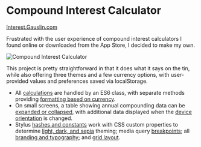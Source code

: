 # Compound Interest Calculator

[Interest.Gauslin.com](https://interest.gauslin.com)

Frustrated with the user experience of compound interest calculators I found online or downloaded from the App Store, I decided to make my own.

![Compound Interest Calculator](https://assets.gauslin.com/images/screenshots/interest-calculator.png?v=1)

This project is pretty straightforward in that it does what it says on the tin, while also offering three themes and a few currency options, with user-provided values and preferences saved via localStorage.

- All [calculations][calculations] are handled by an ES6 class, with separate methods providing [formatting based on currency][formatting].
- On small screens, a table showing annual compounding data can be [expanded or collapsed][expandable], with additional data displayed when the [device orientation][orientation] is changed.
- Stylus [hashes and constants][constants] work with CSS custom properties to determine [light, dark, and sepia][theming] theming; media query [breakpoints][breakpoints]; all [branding and typography][root_vars]; and [grid layout][grid].


[calculations]: https://github.com/bgauslin/interest/blob/30ec0f91defaf71b54d47c82b904ec64943308f8/source/js/modules/Calculations.js#L48-L79
[formatting]: https://github.com/bgauslin/interest/blob/30ec0f91defaf71b54d47c82b904ec64943308f8/source/js/modules/Calculations.js#L87-L109

[expandable]: https://github.com/bgauslin/interest/blob/30ec0f91defaf71b54d47c82b904ec64943308f8/source/js/modules/Expandable.js#L58-L85
[orientation]: https://github.com/bgauslin/interest/blob/30ec0f91defaf71b54d47c82b904ec64943308f8/source/stylus/interest/table.styl#L99-L106

[constants]: https://github.com/bgauslin/interest/blob/30ec0f91defaf71b54d47c82b904ec64943308f8/source/stylus/config/constants.styl#L3-L37
[theming]: https://github.com/bgauslin/interest/blob/30ec0f91defaf71b54d47c82b904ec64943308f8/source/stylus/interest/_root_vars.styl#L35-L63
[breakpoints]: https://github.com/bgauslin/interest/blob/30ec0f91defaf71b54d47c82b904ec64943308f8/source/stylus/config/constants.styl#L51-L56
[root_vars]: https://github.com/bgauslin/interest/blob/30ec0f91defaf71b54d47c82b904ec64943308f8/source/stylus/interest/_root_vars.styl#L35-L63
[grid]: https://github.com/bgauslin/interest/blob/30ec0f91defaf71b54d47c82b904ec64943308f8/source/stylus/interest/app.styl#L1-L15